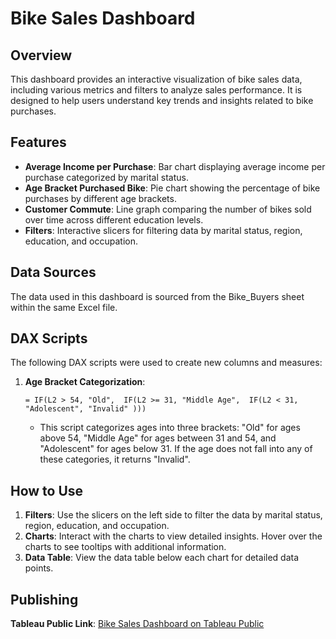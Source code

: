 # Bike Sales Dashboard

## Overview
This dashboard provides an interactive visualization of bike sales data, including various metrics and filters to analyze sales performance. It is designed to help users understand key trends and insights related to bike purchases.

## Features
- **Average Income per Purchase**: Bar chart displaying average income per purchase categorized by marital status.
- **Age Bracket Purchased Bike**: Pie chart showing the percentage of bike purchases by different age brackets.
- **Customer Commute**: Line graph comparing the number of bikes sold over time across different education levels.
- **Filters**: Interactive slicers for filtering data by marital status, region, education, and occupation.

## Data Sources
The data used in this dashboard is sourced from the Bike_Buyers sheet within the same Excel file.

## DAX Scripts
The following DAX scripts were used to create new columns and measures:

1. **Age Bracket Categorization**:
   ```DAX
   = IF(L2 > 54, "Old",  IF(L2 >= 31, "Middle Age",  IF(L2 < 31, "Adolescent", "Invalid" )))
   ```
   - This script categorizes ages into three brackets: "Old" for ages above 54, "Middle Age" for ages between 31 and 54, and "Adolescent" for ages below 31. If the age does not fall into any of these categories, it returns "Invalid".

## How to Use
1. **Filters**: Use the slicers on the left side to filter the data by marital status, region, education, and occupation.
2. **Charts**: Interact with the charts to view detailed insights. Hover over the charts to see tooltips with additional information.
3. **Data Table**: View the data table below each chart for detailed data points.

## Publishing
**Tableau Public Link**: [Bike Sales Dashboard on Tableau Public](https://public.tableau.com/app/profile/akram.emrahnejad/vizzes)

